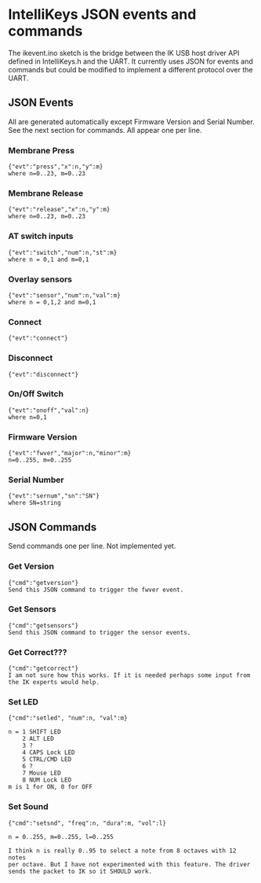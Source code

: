 # IntelliKeys JSON events and commands

The ikevent.ino sketch is the bridge between the IK USB host driver API 
defined in IntelliKeys.h and the UART. It currently uses JSON for events
and commands but could be modified to implement a different protocol over
the UART.

## JSON Events

All are generated automatically except Firmware Version and Serial
Number. See the next section for commands. All appear one per line.

### Membrane Press
    {"evt":"press","x":n,"y":m}
    where n=0..23, m=0..23

### Membrane Release
    {"evt":"release","x":n,"y":m}
    where n=0..23, m=0..23

### AT switch inputs
    {"evt":"switch","num":n,"st":m}
    where n = 0,1 and m=0,1

### Overlay sensors
    {"evt":"sensor","num":n,"val":m}
    where n = 0,1,2 and m=0,1

### Connect
    {"evt":"connect"}

### Disconnect
    {"evt":"disconnect"}

### On/Off Switch
    {"evt":"onoff","val":n}
    where n=0,1

### Firmware Version
    {"evt":"fwver","major":n,"minor":m}
    n=0..255, m=0..255

### Serial Number
    {"evt":"sernum","sn":"SN"}
    where SN=string

## JSON Commands

Send commands one per line. Not implemented yet.

### Get Version
    {"cmd":"getversion"}
    Send this JSON command to trigger the fwver event.

### Get Sensors
    {"cmd":"getsensors"}
    Send this JSON command to trigger the sensor events.

### Get Correct???
    {"cmd":"getcorrect"}
    I am not sure how this works. If it is needed perhaps some input from
    the IK experts would help.

### Set LED
    {"cmd":"setled", "num":n, "val":m}

    n = 1 SHIFT LED
        2 ALT LED
        3 ?
        4 CAPS Lock LED
        5 CTRL/CMD LED
        6 ?
        7 Mouse LED
        8 NUM Lock LED
    m is 1 for ON, 0 for OFF

### Set Sound
    {"cmd":"setsnd", "freq":n, "dura":m, "vol":l}

    n = 0..255, m=0..255, l=0..255

    I think n is really 0..95 to select a note from 8 octaves with 12 notes
    per octave. But I have not experimented with this feature. The driver
    sends the packet to IK so it SHOULD work.
